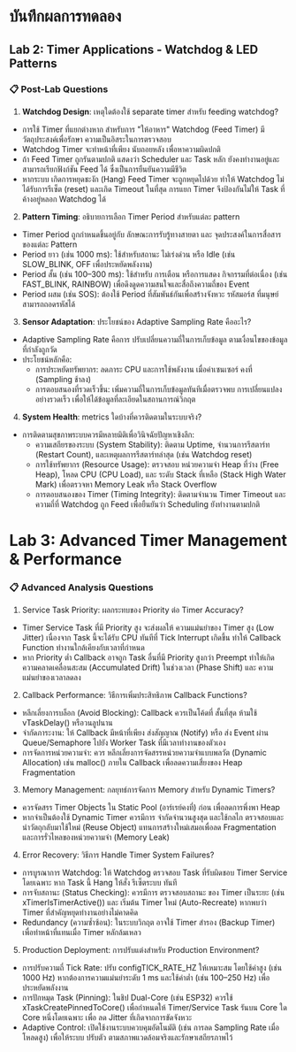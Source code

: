 # บันทึกผลการทดลอง
## Lab 2: Timer Applications - Watchdog & LED Patterns
### 📋 Post-Lab Questions
1. **Watchdog Design**: เหตุใดต้องใช้ separate timer สำหรับ feeding watchdog?
- การใช้ Timer ที่แยกต่างหาก สำหรับการ "ให้อาหาร" Watchdog (Feed Timer) มีวัตถุประสงค์เพื่อรักษา ความเป็นอิสระในการตรวจสอบ
- Watchdog Timer จะทำหน้าที่เพียง นับถอยหลัง เพื่อหาความผิดปกติ
- ถ้า Feed Timer ถูกรันตามปกติ แสดงว่า Scheduler และ Task หลัก ยังคงทำงานอยู่และสามารถเรียกฟังก์ชัน Feed ได้ ซึ่งเป็นการยืนยันความมีชีวิต
- หากระบบ เกิดการหยุดชะงัก (Hang) Feed Timer จะถูกหยุดไปด้วย ทำให้ Watchdog ไม่ได้รับการรีเซ็ต (reset) และเกิด Timeout ในที่สุด การแยก Timer จึงป้องกันไม่ให้ Task ที่ค้างอยู่หลอก Watchdog ได้

2. **Pattern Timing**: อธิบายการเลือก Timer Period สำหรับแต่ละ pattern
- Timer Period ถูกกำหนดขึ้นอยู่กับ ลักษณะการรับรู้ทางสายตา และ จุดประสงค์ในการสื่อสาร ของแต่ละ Pattern
- Period ยาว (เช่น 1000 ms): ใช้สำหรับสถานะ ไม่เร่งด่วน หรือ Idle (เช่น SLOW_BLINK, OFF เพื่อประหยัดพลังงาน)
- Period สั้น (เช่น 100–300 ms): ใช้สำหรับ การเตือน หรือการแสดง กิจกรรมที่ต่อเนื่อง (เช่น FAST_BLINK, RAINBOW) เพื่อดึงดูดความสนใจและสื่อถึงความถี่ของ Event
- Period ผสม (เช่น SOS): ต้องใช้ Period ที่สัมพันธ์กันเพื่อสร้างจังหวะ รหัสมอร์ส ที่มนุษย์สามารถถอดรหัสได้

3. **Sensor Adaptation**: ประโยชน์ของ Adaptive Sampling Rate คืออะไร?
- Adaptive Sampling Rate คือการ ปรับเปลี่ยนความถี่ในการเก็บข้อมูล ตามเงื่อนไขของข้อมูลที่กำลังถูกวัด
- ประโยชน์หลักคือ:
  - การประหยัดทรัพยากร: ลดภาระ CPU และการใช้พลังงาน เมื่อค่าเซนเซอร์ คงที่ (Sampling ช้าลง)
  - การตอบสนองที่รวดเร็วขึ้น: เพิ่มความถี่ในการเก็บข้อมูลทันทีเมื่อตรวจพบ การเปลี่ยนแปลงอย่างรวดเร็ว เพื่อให้ได้ข้อมูลที่ละเอียดในสถานการณ์วิกฤต

4. **System Health**: metrics ใดบ้างที่ควรติดตามในระบบจริง?
- การติดตามสุขภาพระบบควรมีหลายมิติเพื่อวินิจฉัยปัญหาเชิงลึก:
  - ความเสถียรของระบบ (System Stability): ติดตาม Uptime, จำนวนการรีสตาร์ท (Restart Count), และเหตุผลการรีสตาร์ทล่าสุด (เช่น Watchdog reset)
  - การใช้ทรัพยากร (Resource Usage): ตรวจสอบ หน่วยความจำ Heap ที่ว่าง (Free Heap), โหลด CPU (CPU Load), และ ระดับ Stack ที่เหลือ (Stack High Water Mark) เพื่อตรวจหา Memory Leak หรือ Stack Overflow
  - การตอบสนองของ Timer (Timing Integrity): ติดตามจำนวน Timer Timeout และความถี่ที่ Watchdog ถูก Feed เพื่อยืนยันว่า Scheduling ยังทำงานตามปกติ

# Lab 3: Advanced Timer Management & Performance 
### 📋 Advanced Analysis Questions
1. Service Task Priority: ผลกระทบของ Priority ต่อ Timer Accuracy?
-  Timer Service Task ที่มี Priority สูง จะส่งผลให้ ความแม่นยำของ Timer สูง (Low Jitter) เนื่องจาก Task นี้จะได้รับ CPU ทันทีที่ Tick Interrupt เกิดขึ้น ทำให้ Callback Function ทำงานใกล้เคียงกับเวลาที่กำหนด
- หาก Priority ต่ำ Callback อาจถูก Task อื่นที่มี Priority สูงกว่า Preempt ทำให้เกิด ความคลาดเคลื่อนสะสม (Accumulated Drift) ในช่วงเวลา (Phase Shift) และ ความแม่นยำของเวลาลดลง

2. Callback Performance: วิธีการเพิ่มประสิทธิภาพ Callback Functions?
- หลีกเลี่ยงการบล็อก (Avoid Blocking): Callback ควรเป็นโค้ดที่ สั้นที่สุด ห้ามใช้ vTaskDelay() หรือวนลูปนาน
- จำกัดภาระงาน: ให้ Callback มีหน้าที่เพียง ส่งสัญญาณ (Notify) หรือ ส่ง Event ผ่าน Queue/Semaphore ไปยัง Worker Task ที่มีเวลาทำงานของตัวเอง
- การจัดการหน่วยความจำ: ควร หลีกเลี่ยงการจัดสรรหน่วยความจำแบบพลวัต (Dynamic Allocation) เช่น malloc() ภายใน Callback เพื่อลดความเสี่ยงของ Heap Fragmentation

3. Memory Management: กลยุทธ์การจัดการ Memory สำหรับ Dynamic Timers?
- ควรจัดสรร Timer Objects ใน Static Pool (อาร์เรย์คงที่) ก่อน เพื่อลดการพึ่งพา Heap
- หากจำเป็นต้องใช้ Dynamic Timer ควรมีการ จำกัดจำนวนสูงสุด และใช้กลไก ตรวจสอบและนำวัตถุกลับมาใช้ใหม่ (Reuse Object) แทนการสร้างใหม่เสมอเพื่อลด Fragmentation และการรั่วไหลของหน่วยความจำ (Memory Leak)

4. Error Recovery: วิธีการ Handle Timer System Failures?
- การบูรณาการ Watchdog: ให้ Watchdog ตรวจสอบ Task ที่รับผิดชอบ Timer Service โดยเฉพาะ หาก Task นี้ Hang ให้สั่ง รีเซ็ตระบบ ทันที
- การจับสถานะ (Status Checking): ควรมีการ ตรวจสอบสถานะ ของ Timer เป็นระยะ (เช่น xTimerIsTimerActive()) และ เริ่มต้น Timer ใหม่ (Auto-Recreate) หากพบว่า Timer ที่สำคัญหยุดทำงานอย่างไม่คาดคิด
- Redundancy (ความซ้ำซ้อน): ในระบบวิกฤต อาจใช้ Timer สำรอง (Backup Timer) เพื่อทำหน้าที่แทนเมื่อ Timer หลักล้มเหลว

5. Production Deployment: การปรับแต่งสำหรับ Production Environment?
- การปรับความถี่ Tick Rate: ปรับ configTICK_RATE_HZ ให้เหมาะสม โดยใช้ค่าสูง (เช่น 1000 Hz) หากต้องการความแม่นยำระดับ 1 ms และใช้ค่าต่ำ (เช่น 100–250 Hz) เพื่อ ประหยัดพลังงาน
- การปักหมุด Task (Pinning): ในชิป Dual-Core (เช่น ESP32) ควรใช้ xTaskCreatePinnedToCore() เพื่อกำหนดให้ Timer/Service Task รันบน Core ใด Core หนึ่งโดยเฉพาะ เพื่อ ลด Jitter ที่เกิดจากการขัดจังหวะ
- Adaptive Control: เปิดใช้งานระบบควบคุมอัตโนมัติ (เช่น การลด Sampling Rate เมื่อโหลดสูง) เพื่อให้ระบบ ปรับตัว ตามสภาพแวดล้อมจริงและรักษาเสถียรภาพไว้